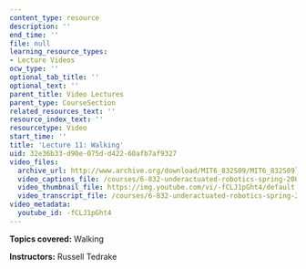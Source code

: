 ```yaml
---
content_type: resource
description: ''
end_time: ''
file: null
learning_resource_types:
- Lecture Videos
ocw_type: ''
optional_tab_title: ''
optional_text: ''
parent_title: Video Lectures
parent_type: CourseSection
related_resources_text: ''
resource_index_text: ''
resourcetype: Video
start_time: ''
title: 'Lecture 11: Walking'
uid: 32e36b33-d90e-075d-d422-60afb7af9327
video_files:
  archive_url: http://www.archive.org/download/MIT6_832S09/MIT6_832S09lec11_300k.mp4
  video_captions_file: /courses/6-832-underactuated-robotics-spring-2009/f7b73242bf495ab4ac47296ce88bcd92_-fCLJ1pGht4.vtt
  video_thumbnail_file: https://img.youtube.com/vi/-fCLJ1pGht4/default.jpg
  video_transcript_file: /courses/6-832-underactuated-robotics-spring-2009/666ac6e4b36e38a7012566a128c829de_-fCLJ1pGht4.pdf
video_metadata:
  youtube_id: -fCLJ1pGht4
---
```


**Topics covered:** Walking

**Instructors:** Russell Tedrake



